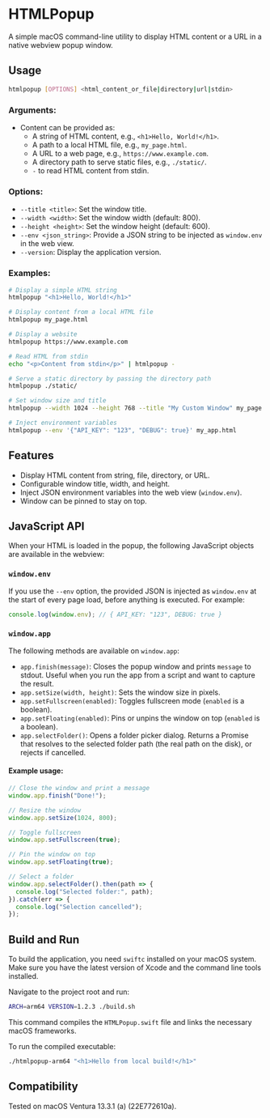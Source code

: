 # HTMLPopup

A simple macOS command-line utility to display HTML content or a URL in a native webview popup window.

## Usage

```bash
htmlpopup [OPTIONS] <html_content_or_file|directory|url|stdin>
```

### Arguments:
- Content can be provided as:
  - A string of HTML content, e.g., `<h1>Hello, World!</h1>`.
  - A path to a local HTML file, e.g., `my_page.html`.
  - A URL to a web page, e.g., `https://www.example.com`.
  - A directory path to serve static files, e.g., `./static/`.
  - `-` to read HTML content from stdin.

### Options:

*   `--title <title>`: Set the window title.
*   `--width <width>`: Set the window width (default: 800).
*   `--height <height>`: Set the window height (default: 600).
*   `--env <json_string>`: Provide a JSON string to be injected as `window.env` in the web view.
*   `--version`: Display the application version.

### Examples:

```bash
# Display a simple HTML string
htmlpopup "<h1>Hello, World!</h1>"

# Display content from a local HTML file
htmlpopup my_page.html

# Display a website
htmlpopup https://www.example.com

# Read HTML from stdin
echo "<p>Content from stdin</p>" | htmlpopup -

# Serve a static directory by passing the directory path
htmlpopup ./static/

# Set window size and title
htmlpopup --width 1024 --height 768 --title "My Custom Window" my_page.html

# Inject environment variables
htmlpopup --env '{"API_KEY": "123", "DEBUG": true}' my_app.html
```


## Features

*   Display HTML content from string, file, directory, or URL.
*   Configurable window title, width, and height.
*   Inject JSON environment variables into the web view (`window.env`).
*   Window can be pinned to stay on top.


## JavaScript API

When your HTML is loaded in the popup, the following JavaScript objects are available in the webview:

### `window.env`

If you use the `--env` option, the provided JSON is injected as `window.env` at the start of every page load, before anything is executed. For example:

```js
console.log(window.env); // { API_KEY: "123", DEBUG: true }
```

### `window.app`

The following methods are available on `window.app`:

- `app.finish(message)`: Closes the popup window and prints `message` to stdout. Useful when you run the app from a script and want to capture the result.
- `app.setSize(width, height)`: Sets the window size in pixels.
- `app.setFullscreen(enabled)`: Toggles fullscreen mode (`enabled` is a boolean).
- `app.setFloating(enabled)`: Pins or unpins the window on top (`enabled` is a boolean).
- `app.selectFolder()`: Opens a folder picker dialog. Returns a Promise that resolves to the selected folder path (the real path on the disk), or rejects if cancelled.

#### Example usage:

```js
// Close the window and print a message
window.app.finish("Done!");

// Resize the window
window.app.setSize(1024, 800);

// Toggle fullscreen
window.app.setFullscreen(true);

// Pin the window on top
window.app.setFloating(true);

// Select a folder
window.app.selectFolder().then(path => {
  console.log("Selected folder:", path);
}).catch(err => {
  console.log("Selection cancelled");
});
```


## Build and Run

To build the application, you need `swiftc` installed on your macOS system. Make sure you have the latest version of Xcode and the command line tools installed.

Navigate to the project root and run:

```bash
ARCH=arm64 VERSION=1.2.3 ./build.sh
```

This command compiles the `HTMLPopup.swift` file and links the necessary macOS frameworks.

To run the compiled executable:

```bash
./htmlpopup-arm64 "<h1>Hello from local build!</h1>"
```


## Compatibility

Tested on macOS Ventura 13.3.1 (a) (22E772610a).
